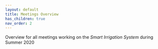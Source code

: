 ```yaml
---
layout: default
title: Meetings Overview
has_children: true
nav_order: 2
---
```


Overview for all meetings working on the *Smart Irrigation System* during Summer 2020 
